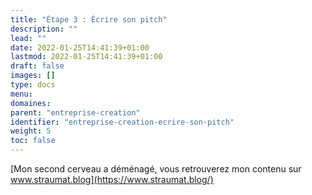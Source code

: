```yaml
---
title: "Étape 3 : Écrire son pitch"
description: ""
lead: ""
date: 2022-01-25T14:41:39+01:00
lastmod: 2022-01-25T14:41:39+01:00
draft: false
images: []
type: docs
menu:
domaines:
parent: "entreprise-creation"
identifier: "entreprise-creation-ecrire-son-pitch"
weight: 5
toc: false
---
```


[Mon second cerveau a déménagé, vous retrouverez mon contenu sur www.straumat.blog](https://www.straumat.blog/)